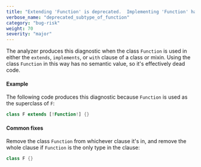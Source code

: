 ```yaml
---
title: "Extending 'Function' is deprecated.  Implementing 'Function' has no effect.  Mixing in 'Function' is deprecated"
verbose_name: "deprecated_subtype_of_function"
category: "bug-risk"
weight: 70
severity: "major"
---
```

The analyzer produces this diagnostic when the class `Function` is used in
either the `extends`, `implements`, or `with` clause of a class or mixin.
Using the class `Function` in this way has no semantic value, so it's
effectively dead code.

#### Example

The following code produces this diagnostic because `Function` is used as
the superclass of `F`:

```dart
class F extends [!Function!] {}
```

#### Common fixes

Remove the class `Function` from whichever clause it's in, and remove the
whole clause if `Function` is the only type in the clause:

```dart
class F {}
```
